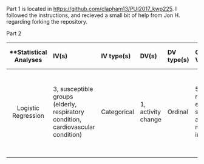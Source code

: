 Part 1 is located in https://github.com/clapham13/PUI2017_kwp225. I followed the instructions, and recieved a small bit of help from Jon H. regarding forking the repository.

Part 2

| **Statistical Analyses	|  IV(s)  |  IV type(s) |  DV(s)  |  DV type(s)  |  Control Var | Control Var type  | Question to be answered | _H0_ | alpha | link to paper **| 
|:----------:|:----------|:------------|:-------------|:-------------|:------------|:------------- |:------------------|:----:|:-------:|:-------|
Logistic Regression	| 3, susceptible groups (elderly, respiratory condition, cardiovascular condition) | Categorical | 1, activity change| Ordinal | 5 (gender, race, education, smoking, and body mass index) | Categorical | Does poor air quality cause people with susceptible conditions to change their activity? | Percentage of people who changed activities due to air quality <= 0 | 0.05 | [Activity Change in Response to Bad Air Quality, National Health and Nutrition Examination Survey, 2007–2010](http://journals.plos.org/plosone/article?id=10.1371/journal.pone.0050526) |
  |||||||||

